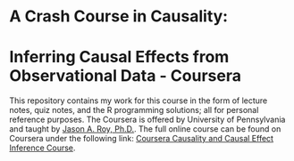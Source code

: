 # A Crash Course in Causality: 
# Inferring Causal Effects from Observational Data - Coursera

This repository contains my work for this course in the form of lecture notes, quiz notes, and the R programming solutions; all for personal reference purposes.
The Coursera is offered by University of Pennsylvania and taught by [Jason A. Roy, Ph.D.](https://www.dbei.med.upenn.edu/bio/jason-roy-phd).
The full online course can be found on Coursera under the following link: [Coursera Causality and Causal Effect Inference Course](https://www.coursera.org/learn/crash-course-in-causality).
